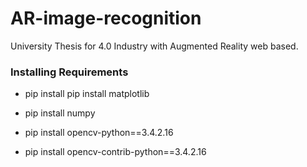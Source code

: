 # AR-image-recognition
University Thesis for 4.0 Industry with Augmented Reality web based.

### Installing Requirements

* pip install pip install matplotlib

* pip install numpy

* pip install opencv-python==3.4.2.16

* pip install opencv-contrib-python==3.4.2.16
